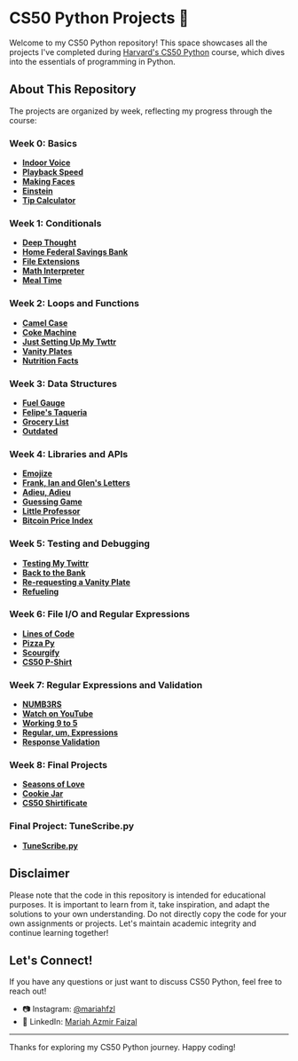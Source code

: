 # CS50 Python Projects 🐍

Welcome to my CS50 Python repository! This space showcases all the projects I've completed during [Harvard's CS50 Python](http://cs50.harvard.edu/python) course, which dives into the essentials of programming in Python. 

## About This Repository

The projects are organized by week, reflecting my progress through the course:

### Week 0: Basics
- **[Indoor Voice](./Week%200/indoor)**
- **[Playback Speed](./Week%200/playback)**
- **[Making Faces](./Week%200/faces)**
- **[Einstein](./Week%200/einstein)**
- **[Tip Calculator](./Week%200/tip)**

### Week 1: Conditionals
- **[Deep Thought](./Week%201/deep)**
- **[Home Federal Savings Bank](./Week%201/bank)**
- **[File Extensions](./Week%201/extensions)**
- **[Math Interpreter](./Week%201/interpreter)**
- **[Meal Time](./Week%201/meal)**

### Week 2: Loops and Functions
- **[Camel Case](./Week%202/camel)**
- **[Coke Machine](./Week%202/coke)**
- **[Just Setting Up My Twttr](./Week%202/twttr)**
- **[Vanity Plates](./Week%202/plates)**
- **[Nutrition Facts](./Week%202/nutrition)**

### Week 3: Data Structures
- **[Fuel Gauge](./Week%203/fuel)**
- **[Felipe's Taqueria](./Week%203/taqueria)**
- **[Grocery List](./Week%203/grocery)**
- **[Outdated](./Week%203/outdated)**

### Week 4: Libraries and APIs
- **[Emojize](./Week%204/emojize)**
- **[Frank, Ian and Glen's Letters](./Week%204/figlet)**
- **[Adieu, Adieu](./Week%204/adieu)**
- **[Guessing Game](./Week%204/game)**
- **[Little Professor](./Week%204/professor)**
- **[Bitcoin Price Index](./Week%204/bitcoin)**

### Week 5: Testing and Debugging
- **[Testing My Twittr](./Week%205/test_twttr)**
- **[Back to the Bank](./Week%205/test_bank)**
- **[Re-requesting a Vanity Plate](./Week%205/test_plates)**
- **[Refueling](./Week%205/test_fuel)**

### Week 6: File I/O and Regular Expressions
- **[Lines of Code](./Week%206/lines)**
- **[Pizza Py](./Week%206/pizza)**
- **[Scourgify](./Week%206/scourgify)**
- **[CS50 P-Shirt](./Week%206/shirt)**

### Week 7: Regular Expressions and Validation
- **[NUMB3RS](./Week%207/numb3rs)**
- **[Watch on YouTube](./Week%207/watch)**
- **[Working 9 to 5](./Week%207/working)**
- **[Regular, um, Expressions](./Week%207/um)**
- **[Response Validation](./Week%207/response)**

### Week 8: Final Projects
- **[Seasons of Love](./Week%208/seasons)**
- **[Cookie Jar](./Week%208/jar)**
- **[CS50 Shirtificate](./Week%208/shirtificate)**

### Final Project: TuneScribe.py
- **[TuneScribe.py](./Week%209)**

## Disclaimer

Please note that the code in this repository is intended for educational purposes. It is important to learn from it, take inspiration, and adapt the solutions to your own understanding. Do not directly copy the code for your own assignments or projects. Let's maintain academic integrity and continue learning together!

## Let's Connect!

If you have any questions or just want to discuss CS50 Python, feel free to reach out!

- 📷 Instagram: [@mariahfzl](https://www.instagram.com/mariahfzl/)
- 💼 LinkedIn: [Mariah Azmir Faizal](https://www.linkedin.com/in/mariah-azmir-faizal/)

---

Thanks for exploring my CS50 Python journey. Happy coding!
